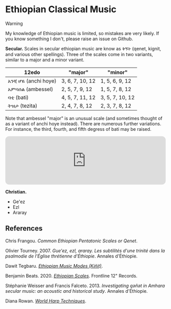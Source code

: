 # Ethiopian Classical Music

> [!warning]
> My knowledge of Ethiopian music is limited, so mistakes are very likely. If you know something I don't, please raise an issue on Github.

**Secular.**
Scales in secular ethiopian music are know as ቅኝት (qenet, kignit, and various other spellings).
Three of the scales come in two variants, similar to a major and a minor variant.

| 12edo   | "major" | "minor"|
|-------|--------------|--------------|
| አንቺ ሆዬ (anchi hoye) | 3, 6, 7, 10, 12 | 1, 5, 6, 9, 12 |
| አምባሰል (ambessel) | 2, 5, 7, 9, 12 | 1, 5, 7, 8, 12 | 
| ባቲ (bati) | 4, 5, 7, 11, 12 | 3, 5, 7, 10, 12 |
| ትዝታ (tezita) | 2, 4, 7, 8, 12 | 2, 3, 7, 8, 12 |

Note that ambessel "major" is an unusual scale (and sometimes thought of as a variant of anchi hoye instead).
There are numerous further variations.
For instance, the third, fourth, and fifth degress of bati may be raised.




<iframe style="border-radius:12px" src="https://open.spotify.com/embed/track/5ofN2feIdOF6D7bMb9fP07?utm_source=generator&theme=0" width="100%" height="152" frameBorder="0" allowfullscreen="" allow="autoplay; clipboard-write; encrypted-media; fullscreen; picture-in-picture" loading="lazy"></iframe>

**Christian.**
- Ge'ez
- Ezl
- Araray

## References
Chris Frangou. *Common Ethiopian Pentatonic Scales or Qenet*.

Olivier Tourney. 2007. *Gue'ez, ezl, araray. Les subtilités d'une trinité dans la psalmodie de l'Église thrétienne d'Éthiopie*. Annales d'Éthiopie.

Dawit Tegbaru. *[Ethiopian Music Modes (Kiñit)](https://web.archive.org/web/20240724142957/https://music-of-ethiopia.pubpub.org/pub/v1v1u0fy/release/2)*.

Benjamin Beats. 2020. *[Ethiopian Scales](https://web.archive.org/web/20211205191021/https://www.scribd.com/document/502988787/FL12-Ethiopian-Scales)*. Frontline 12" Records.

Stéphanie Weisser and Francis Falceto. 2013. *Investigating qәñәt in Amhara secular music: an acoustic and historical study*. Annales d'Éthiopie.

Diana Rowan. *[World Harp Techniques](https://web.archive.org/web/20240528225711/https://www.dianarowan.com/world-harp-techniques-chapter-3a#section-1657753007447)*.